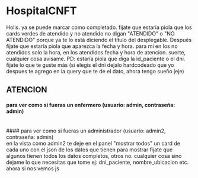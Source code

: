 # HospitalCNFT
Holis. ya se puede marcar como completado. fijate que estaria piola que los cards verdes de atendido y no atendido no digan "ATENDIDO" o "NO ATENDIDO" porque ya te lo está diciendo el título del desplegable. Después fijate que estaría piola que aparezca la fecha y hora. para mi en los no atendidos solo la hora, en los atendidos fecha y hora de atencion. suerte, cualquier cosa avisame.
PD: estaría piola que diga la id_paciente o el dni. fijate lo que te guste más (si elegis el dni dejalo hardcodeado que yo despues te agrego en la query que te de el dato, ahora tengo sueño jeje)

## ATENCION
#### para ver como si fueras un enfermero (usuario: admin, contraseña: admin)
<br />
#### para ver como si fueras un administrador (usuario: admin2, contraseña: admin)
<br />
en la vista como admin2 te deje en el panel "mostrar todos" un card de cada uno con el json de los datos que tienen para mostrar fijate que algunos tienen todos los datos completos, otros no. cualquier cosa sino dejame lo que necesitas que tome ej: dni_paciente, nombre_ubicacion etc. ahora si nos vemos js


